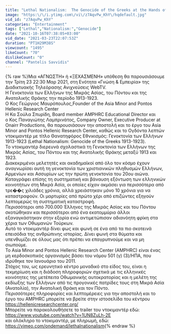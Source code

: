```yaml
---
title: "Lethal Nationalism:  The Genocide of the Greeks at the Hands of the Ottoman Turks"
image: "https:\/\/i.ytimg.com\/vi\/z7AqvPw_KhY\/hqdefault.jpg"
vid_id: "z7AqvPw_KhY"
categories: "Entertainment"
tags: ["Lethal","Nationalism:","Genocide"]
date: "2021-10-16T07:38:05+03:00"
vid_date: "2021-03-23T22:07:53Z"
duration: "PT1H29M38S"
viewcount: "1495"
likeCount: "70"
dislikeCount: "0"
channel: "Pantelis Savvidis"
---
```

{% raw %}Μια «ΑΓΝΩΣΤΗ» ή «ΞΕΧΑΣΜΕΝΗ» υπόθεση θα παρουσιάσουμε την Τρίτη 23 22:30 Μαρ 2021, στη Ενότητα «Γνώση &amp; Εμπειρία» της Διαδικτυακής Τηλεόρασης Ανιχνεύσεις WebTV.<br />Η Γενοκτονία των Ελλήνων της Μικράς Ασίας, του Πόντου και της Ανατολικής Θράκης την περίοδο 1913-1923.<br />Ο Κος Γεώργιος Μαυρόπουλος,Founder of the Asia Minor and Pontos Hellenic Research Center<br />Η Κα  Σούλα Σπυρίδη, Board member AMPHRC Educational Director και<br />ο Κος Παναγιώτης Λαμπρινάτος, Company Owner, Executive Producer at Onairr Productions, θα παρουσιάσουν την αποστολή και το έργο του Asia Minor and Pontos Hellenic Research Center, καθώς και το Ογδόντα λεπτών ντοκιμαντέρ με τίτλο Θανατηφόρος Εθνικισμός: Γενοκτονία των Ελλήνων 1913-1923 (Lethal Nationalism: Genocide of the Greeks 1913-1923).<br />Το ντοκιμαντέρ διερευνά σχολαστικά τη Γενοκτονία των Ελλήνων της Μικράς Ασίας, του Πόντου και της Ανατολικής Θράκης μεταξύ 1913 και 1923. <br />Διακεκριμένοι μελετητές και ακαδημαϊκοί από όλο τον κόσμο έχουν αναγνωρίσει αυτή τη γενοκτονία των χριστιανικών πληθυσμών Ελλήνων, Αρμενίων και Ασσυρίων ως την πρώτη γενοκτονία του 20ου αιώνα. <br />Καταγράφει επίσης τη συστηματική και βάναυση εξόντωση των ελληνικών κοινοτήτων στη Μικρά Ασία, οι οποίες είχαν ακμάσει για περισσότερα από τρε��ς χιλιάδες χρόνια, αλλά χρειάστηκαν μόνο 10 χρόνια για να καταστραφούν. Οι μαρτυρίες από πρώτο χέρι από επιζώντες εξηγούν λεπτομερώς τη συστηματική καταστροφή.<br />Περισσότεροι από 700.000 Έλληνες της Μικράς Ασίας και του Πόντου σκοτώθηκαν και περισσότεροι από ένα εκατομμύριο άλλοι εξαναγκάστηκαν στην εξορία ενώ αντιμετώπισαν αδιανόητη φρίκη στα χέρια των Οθωμανών Τούρκων. <br />Αυτό το ντοκιμαντέρ δίνει φως και φωνή σε ένα από τα πιο σκοτεινά επεισόδια της ανθρώπινης ιστορίας. Δίνει φωνή στα θύματα και υπενθυμίζει σε όλους μας ότι πρέπει να επαγρυπνούμε και να μη σιωπούμε. <br />Το Asia Minor and Pontos Hellenic Research Center (AMPHRC) είναι ένας μη κερδοσκοπικός οργανισμός βάσει του νόμου 501 (γ) (3)/ΗΠΑ, που ιδρύθηκε τον Ιανουάριο του 2011. <br />Στόχος του, ως ερευνητικό κέντρο μοναδικό στο είδος του, είναι η τεκμηρίωση και η διάδοση πληροφοριών σχετικά με τις ελληνικές κοινότητες της μετέπειτα Οθωμανικής αυτοκρατορίας και η μελέτη της εκδίωξης των Ελλήνων από τις προγονικές πατρίδες τους στη Μικρά Ασία (Ανατολία), την Ανατολική Θράκη και τον Πόντο.<br />Περισσότερες πληροφορίες και λεπτομέρειες για την αποστολή και το έργο του  AMPHRC μπορείτε να βρείτε στην ιστοσελίδα του κέντρου <a rel="nofollow" target="blank" href="https://hellenicresearchcenter.org/">https://hellenicresearchcenter.org/</a><br />Μπορείτε να παρακολουθήσετε το trailer του ντοκιμαντέρ εδώ: <a rel="nofollow" target="blank" href="https://www.youtube.com/watch?v=1UN8ZuLh-2E">https://www.youtube.com/watch?v=1UN8ZuLh-2E</a><br />και ολόκληρο το ντοκιμαντέρ, με πληρωμή, εδώ: <a rel="nofollow" target="blank" href="https://vimeo.com/ondemand/lethalnationalism">https://vimeo.com/ondemand/lethalnationalism</a>{% endraw %}
